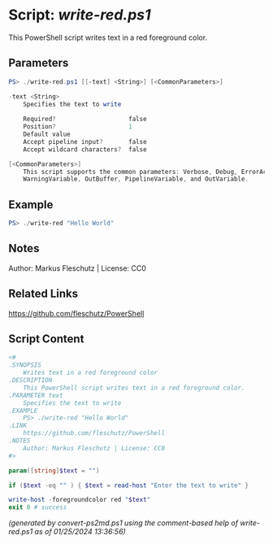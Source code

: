 Script: *write-red.ps1*
========================

This PowerShell script writes text in a red foreground color.

Parameters
----------
```powershell
PS> ./write-red.ps1 [[-text] <String>] [<CommonParameters>]

-text <String>
    Specifies the text to write
    
    Required?                    false
    Position?                    1
    Default value                
    Accept pipeline input?       false
    Accept wildcard characters?  false

[<CommonParameters>]
    This script supports the common parameters: Verbose, Debug, ErrorAction, ErrorVariable, WarningAction, 
    WarningVariable, OutBuffer, PipelineVariable, and OutVariable.
```

Example
-------
```powershell
PS> ./write-red "Hello World"

```

Notes
-----
Author: Markus Fleschutz | License: CC0

Related Links
-------------
https://github.com/fleschutz/PowerShell

Script Content
--------------
```powershell
<#
.SYNOPSIS
	Writes text in a red foreground color
.DESCRIPTION
	This PowerShell script writes text in a red foreground color.
.PARAMETER text
	Specifies the text to write
.EXAMPLE
	PS> ./write-red "Hello World"
.LINK
	https://github.com/fleschutz/PowerShell
.NOTES
	Author: Markus Fleschutz | License: CC0
#>

param([string]$text = "")

if ($text -eq "" ) { $text = read-host "Enter the text to write" }

write-host -foregroundcolor red "$text"
exit 0 # success
```

*(generated by convert-ps2md.ps1 using the comment-based help of write-red.ps1 as of 01/25/2024 13:36:56)*
